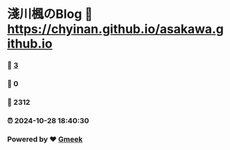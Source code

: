 # 淺川楓のBlog :link: https://chyinan.github.io/asakawa.github.io 
### :page_facing_up: [3](https://chyinan.github.io/asakawa.github.io/tag.html) 
### :speech_balloon: 0 
### :hibiscus: 2312 
### :alarm_clock: 2024-10-28 18:40:30 
### Powered by :heart: [Gmeek](https://github.com/Meekdai/Gmeek)
